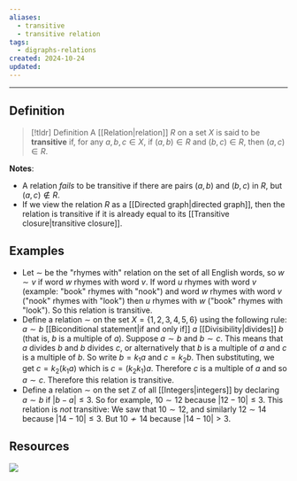 ```yaml
---
aliases:
  - transitive
  - transitive relation
tags:
  - digraphs-relations
created: 2024-10-24
updated:
---
```

---
## Definition 

> [!tldr] Definition
> A [[Relation|relation]] $R$ on a set $X$ is said to be **transitive** if, for any $a,b,c \in X$, if $(a,b) \in R$ and $(b,c) \in R$, then $(a,c) \in R$. 

**Notes**: 
* A relation *fails* to be transitive if there are pairs $(a,b)$ and $(b,c)$ in $R$, but $(a,c) \not \in R$. 
* If we view the relation $R$ as a [[Directed graph|directed graph]], then the relation is transitive if it is already equal to its [[Transitive closure|transitive closure]]. 

## Examples

* Let $\sim$ be the "rhymes with" relation on the set of all English words, so $w \sim v$ if word $w$ rhymes with word $v$. If word $u$ rhymes with word $v$ (example: "book" rhymes with "nook")  and word $w$ rhymes with word $v$ ("nook" rhymes with "look") then $u$ rhymes with $w$ ("book" rhymes with "look"). So this relation is transitive. 
* Define a relation $\sim$ on the set $X = \{1,2,3,4,5,6\}$ using the following rule: $a \sim b$ [[Biconditional statement|if and only if]] $a$ [[Divisibility|divides]] $b$ (that is, $b$ is a multiple of $a$). Suppose $a \sim b$ and $b \sim c$. This means that $a$ divides $b$ and $b$ divides $c$, or alternatively that $b$ is a multiple of $a$ and $c$ is a multiple of $b$. So write $b = k_1a$ and $c =k_2b$. Then substituting, we get $c = k_2(k_1a)$ which is $c = (k_2k_1)a$. Therefore $c$ is a multiple of $a$ and so $a \sim c$. Therefore this relation is transitive.  
* Define a relation $\sim$ on the set $\mathbb{Z}$ of all [[Integers|integers]] by declaring $a \sim b$ if $|b-a| \leq 3$. So for example, $10 \sim 12$ because $|12 - 10| \leq 3$. This relation is *not* transitive: We saw that $10 \sim 12$, and similarly $12 \sim 14$ because $|14-10| \leq 3$. But $10 \not \sim 14$ because $|14 - 10| > 3$.

## Resources 

![](https://www.youtube.com/watch?v=-IdDcwEGKbc)

